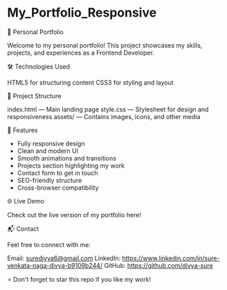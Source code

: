 # My_Portfolio_Responsive

🌟 Personal Portfolio

Welcome to my personal portfolio! This project showcases my skills, projects, and experiences as a Frontend Developer.

🛠️ Technologies Used

HTML5 for structuring content
CSS3 for styling and layout

📂 Project Structure

index.html — Main landing page
style.css — Stylesheet for design and responsiveness
assets/ — Contains images, icons, and other media

🚀 Features

- Fully responsive design
- Clean and modern UI
- Smooth animations and transitions
- Projects section highlighting my work
- Contact form to get in touch
- SEO-friendly structure
- Cross-browser compatibility

🌐 Live Demo

Check out the live version of my portfolio here!

📬 Contact

Feel free to connect with me:

Email: suredivya6@gmail.com
LinkedIn: https://www.linkedin.com/in/sure-venkata-naga-divya-b9109b244/
GitHub: https://github.com/divya-sure

⭐ Don't forget to star this repo if you like my work!
